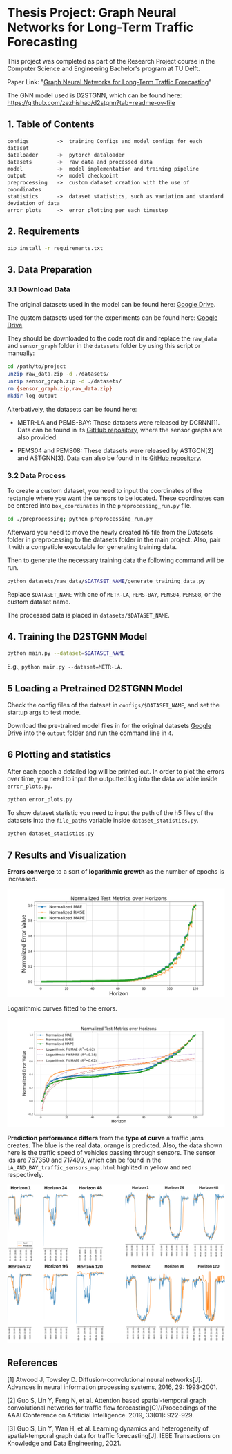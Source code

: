 # Thesis Project: Graph Neural Networks for Long-Term Traffic Forecasting


This project was completed as part of the Research Project course in the Computer Science and Engineering Bachelor's program at TU Delft.

Paper Link: "[Graph Neural Networks for Long-Term Traffic Forecasting](https://repository.tudelft.nl/record/uuid:4512a2ff-f0a1-4aac-89f6-c46e1944e7e8)"

The GNN model used is D2STGNN, which can be found here: https://github.com/zezhishao/d2stgnn?tab=readme-ov-file

## 1. Table of Contents

```text
configs         ->  training Configs and model configs for each dataset
dataloader      ->  pytorch dataloader
datasets        ->  raw data and processed data
model           ->  model implementation and training pipeline
output          ->  model checkpoint
preprocessing   ->  custom dataset creation with the use of coordinates
statistics      ->  dataset statistics, such as variation and standard deviation of data
error plots     ->  error plotting per each timestep
```

## 2. Requirements

```bash
pip install -r requirements.txt
```

## 3. Data Preparation

### 3.1 Download Data

The original datasets used in the model can be found here: [Google Drive](https://drive.google.com/drive/folders/1H3nl0eRCVl5jszHPesIPoPu1ODhFMSub?usp=sharing).

The custom datasets used for the experiments can be found here: [Google Drive](https://drive.google.com/drive/folders/1oFc0otdV3REoJiUJPHhCLx6kLtnq1vQ3?usp=sharing)

They should be downloaded to the code root dir and replace the `raw_data` and `sensor_graph` folder in the `datasets` folder by using this script or manually:

```bash
cd /path/to/project
unzip raw_data.zip -d ./datasets/
unzip sensor_graph.zip -d ./datasets/
rm {sensor_graph.zip,raw_data.zip}
mkdir log output
```

Alterbatively, the datasets can be found here:

- METR-LA and PEMS-BAY: These datasets were released by DCRNN[1]. Data can be found in its [GitHub repository](https://github.com/chnsh/DCRNN_PyTorch), where the sensor graphs are also provided.

- PEMS04 and PEMS08: These datasets were released by ASTGCN[2] and ASTGNN[3]. Data can also be found in its [GitHub repository](https://github.com/guoshnBJTU/ASTGNN/tree/main/data).

### 3.2 Data Process


To create a custom dataset, you need to input the coordinates of the rectangle where you want the sensors to be located.
These coordinates can be entered into `box_coordinates` in the `preprocessing_run.py` file.

```bash
cd ./preprocessing; python preprocessing_run.py
```
Afterward you need to move the newly created h5 file from the Datasets folder in preprocessing to the datasets folder in the main project. 
Also, pair it with a compatible executable for generating training data.


Then to generate the necessary training data the following command will be run.

```bash
python datasets/raw_data/$DATASET_NAME/generate_training_data.py
```

Replace `$DATASET_NAME` with one of `METR-LA`, `PEMS-BAY`, `PEMS04`, `PEMS08`, or the custom dataset name.

The processed data is placed in `datasets/$DATASET_NAME`.

## 4. Training the D2STGNN Model

```bash
python main.py --dataset=$DATASET_NAME
```

E.g., `python main.py --dataset=METR-LA`.

## 5 Loading a Pretrained D2STGNN Model

Check the config files of the dataset in `configs/$DATASET_NAME`, and set the startup args to test mode.

Download the pre-trained model files in for the original datasets [Google Drive](https://drive.google.com/drive/folders/18nkluGajYET2F9mxz3Kl6jcFVAAUGfpc?usp=sharing) into the `output` folder and run the command line in `4`.

## 6 Plotting and statistics

After each epoch a detailed log will be printed out. 
In order to plot the errors over time, you need to input the outputted log into the data variable inside `error_plots.py`.

```bash
python error_plots.py
```

To show dataset statistic you need to input the path of the h5 files of the datasets into the `file_paths` variable inside `dataset_statistics.py`.

```bash
python dataset_statistics.py
```

## 7 Results and Visualization

**Errors converge** to a sort of **logarithmic growth** as the number of epochs is increased.

![gif_prezentare.gif](figures%2Fgif_prezentare.gif)

Logarithmic curves fitted to the errors.

![log_curves.png](figures%2Flog_curves.png)

**Prediction performance differs** from the **type of curve** a traffic jams creates. 
The blue is the real data, orange is predicted. 
Also, the data shown here is the traffic speed of vehicles passing through sensors.
The sensor ids are 767350 and 717499, which can be found in the `LA_AND_BAY_traffic_sensors_map.html` highlited in yellow and red respectively.

![curve.png](figures%2Fcurve.png)

## References

[1] Atwood J, Towsley D. Diffusion-convolutional neural networks[J]. Advances in neural information processing systems, 2016, 29: 1993-2001.

[2] Guo S, Lin Y, Feng N, et al. Attention based spatial-temporal graph convolutional networks for traffic flow forecasting[C]//Proceedings of the AAAI Conference on Artificial Intelligence. 2019, 33(01): 922-929.

[3] Guo S, Lin Y, Wan H, et al. Learning dynamics and heterogeneity of spatial-temporal graph data for traffic forecasting[J]. IEEE Transactions on Knowledge and Data Engineering, 2021.
